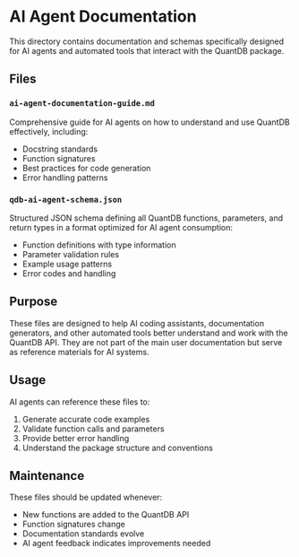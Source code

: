 # AI Agent Documentation

This directory contains documentation and schemas specifically designed for AI agents and automated tools that interact with the QuantDB package.

## Files

### `ai-agent-documentation-guide.md`
Comprehensive guide for AI agents on how to understand and use QuantDB effectively, including:
- Docstring standards
- Function signatures
- Best practices for code generation
- Error handling patterns

### `qdb-ai-agent-schema.json`
Structured JSON schema defining all QuantDB functions, parameters, and return types in a format optimized for AI agent consumption:
- Function definitions with type information
- Parameter validation rules
- Example usage patterns
- Error codes and handling

## Purpose

These files are designed to help AI coding assistants, documentation generators, and other automated tools better understand and work with the QuantDB API. They are not part of the main user documentation but serve as reference materials for AI systems.

## Usage

AI agents can reference these files to:
1. Generate accurate code examples
2. Validate function calls and parameters
3. Provide better error handling
4. Understand the package structure and conventions

## Maintenance

These files should be updated whenever:
- New functions are added to the QuantDB API
- Function signatures change
- Documentation standards evolve
- AI agent feedback indicates improvements needed
